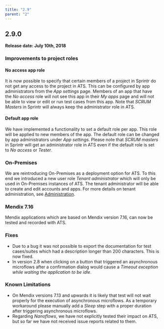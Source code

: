 ```yaml
---
title: "2.9"
parent: "2"
---
```


## 2.9.0

**Release date: July 10th, 2018**

### Improvements to project roles

#### No access app role

It is now possible to specify that certain members of a project in Sprintr do not get any access to the project in ATS. This can be configured by app administrators from the _App settings_ page. Members of an app that have the _No access_ role will not see this app in their _My apps_ page and will not be able to view or edit or run test cases from this app. Note that _SCRUM Masters_ in Sprintr will always keep the administrator role in ATS.

#### Default app role

We have implemented a functionality to set a default role per app. This role will be applied to new members of the app. The default role can be changed by app administrators under _App settings_. Please note that _SCRUM masters_ in Sprintr will get an administrator role in ATS even if the default role is set to _No access_ or _Tester_.

### On-Premises

We are reintroducing On-Premises as a deployment option for ATS. To this end we introduced a new user role _Tenant administrator_ which will only be used in On-Premises instances of ATS. The tenant administrator will be able to create and edit accounts and apps. For more details on tenant administration, see [Administration](/ats/refguide/rg-version-2/administration).

### Mendix 7.16

Mendix applications which are based on Mendix version 7.16, can now be tested and recorded with ATS.

### Fixes

* Due to a bug it was not possible to export the documentation for test cases/suites which had a description longer than 200 characters. This is now fixed.
* In version 2.8 when clicking on a button that triggered an asynchronous microflows after a confirmation dialog would cause a _Timeout exception while waiting the application to be idle_. 

### Known Limitations

* On Mendix versions 7.13 and upwards it is likely that test will not wait properly for the execution of asynchronous microflows. As a temporary workaround please manually add a _Sleep_ step with a proper duration after triggering asynchronous microflows.
* Regarding _Nanoflows_, we have not explicitly tested their impact on ATS, but so far we have not received issue reports related to them.
